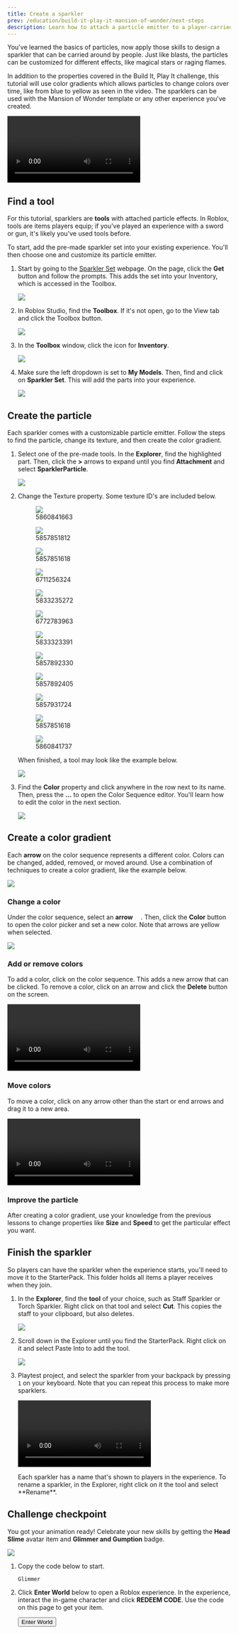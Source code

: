 ```yaml
---
title: Create a sparkler
prev: /education/build-it-play-it-mansion-of-wonder/next-steps
description: Learn how to attach a particle emitter to a player-carried tool in Roblox Studio. Once you are finished, Earn the fourth set of rewards in Roblox's Build It Play It Mansion of Wonders -- the Head Slime avatar item and Glimmer and Gumption badge.
---
```


You've learned the basics of particles, now apply those skills to design a sparkler that can be carried around by people. Just like blasts, the particles can be customized for different effects, like magical stars or raging flames.

In addition to the properties covered in the Build It, Play It challenge, this tutorial will use color gradients which allows particles to change colors over time, like from blue to yellow as seen in the video. The sparklers can be used with the Mansion of Wonder template or any other experience you've created.

<video controls src="../../assets/education/build-it-play-it-mansion-of-wonder/creating-a-sparkler/final-example.mp4"></video>

## Find a tool

For this tutorial, sparklers are **tools** with attached particle effects. In Roblox, tools are items players equip; if you've played an experience with a sword or gun, it's likely you've used tools before.

To start, add the pre-made sparkler set into your existing experience. You'll then choose one and customize its particle emitter.

1. Start by going to the [Sparkler Set](https://www.roblox.com/library/6971223240/) webpage. On the page, click the **Get** button and follow the prompts. This adds the set into your Inventory, which is accessed in the Toolbox.

   <img src="../../assets/education/build-it-play-it-mansion-of-wonder/creating-a-sparkler/get-sparklers.png" />

2. In Roblox Studio, find the **Toolbox**. If it's not open, go to the View tab and click the Toolbox button.

   <img src="../../assets/education/build-it-play-it-mansion-of-wonder/creating-a-sparkler/open-toolbox.png" />

3. In the **Toolbox** window, click the icon for **Inventory**.

   <img src="../../assets/education/build-it-play-it-mansion-of-wonder/creating-a-sparkler/set-to-inventory.png" />

4. Make sure the left dropdown is set to **My Models**. Then, find and click on **Sparkler Set**. This will add the parts into your experience.

   <img src="../../assets/education/build-it-play-it-mansion-of-wonder/creating-a-sparkler/show-sparklers.jpeg" />

## Create the particle

Each sparkler comes with a customizable particle emitter. Follow the steps to find the particle, change its texture, and then create the color gradient.

1. Select one of the pre-made tools. In the **Explorer**, find the highlighted part. Then, click the **>** arrows to expand until you find **Attachment** and select **SparklerParticle**.

   <img src="../../assets/education/build-it-play-it-mansion-of-wonder/creating-a-sparkler/click-sparkler-particles.gif" />

2. Change the Texture property. Some texture ID's are included below.

   <GridContainer numColumns="3">
     <figure>
       <img src="../../assets/education/build-it-play-it-mansion-of-wonder/using-textures/star-1.png" />
       <figcaption>5860841663</figcaption>
     </figure>
     <figure>
       <img src="../../assets/education/build-it-play-it-mansion-of-wonder/using-textures/swirl.png" />
       <figcaption>5857851812</figcaption>
     </figure>
     <figure>
       <img src="../../assets/education/build-it-play-it-mansion-of-wonder/using-textures/heart.png" />
       <figcaption>5857851618</figcaption>
     </figure>
     <figure>
       <img src="../../assets/education/build-it-play-it-mansion-of-wonder/using-textures/circle.png" />
       <figcaption>6711256324</figcaption>
     </figure>
     <figure>
       <img src="../../assets/education/build-it-play-it-mansion-of-wonder/using-textures/smoke.png" />
       <figcaption>5833235272</figcaption>
     </figure>
     <figure>
       <img src="../../assets/education/build-it-play-it-mansion-of-wonder/using-textures/star-2.png" />
       <figcaption>6772783963</figcaption>
     </figure>
     <figure>
       <img src="../../assets/education/build-it-play-it-mansion-of-wonder/using-textures/spark.png" />
       <figcaption>5833323391</figcaption>
     </figure>
     <figure>
       <img src="../../assets/education/build-it-play-it-mansion-of-wonder/using-textures/circle-2.png" />
       <figcaption>5857892330</figcaption>
     </figure>
     <figure>
       <img src="../../assets/education/build-it-play-it-mansion-of-wonder/using-textures/scratch.png" />
       <figcaption>5857892405</figcaption>
     </figure>
     <figure>
       <img src="../../assets/education/build-it-play-it-mansion-of-wonder/using-textures/trace.png" />
       <figcaption>5857931724</figcaption>
     </figure>
     <figure>
       <img src="../../assets/education/build-it-play-it-mansion-of-wonder/using-textures/triangle.png" />
       <figcaption>5857851618</figcaption>
     </figure>
     <figure>
       <img src="../../assets/education/build-it-play-it-mansion-of-wonder/using-textures/star-3.png" />
       <figcaption>5860841737</figcaption>
     </figure>
   </GridContainer>

   When finished, a tool may look like the example below.

   <img src="../../assets/education/build-it-play-it-mansion-of-wonder/creating-a-sparkler/show-texture.jpeg" />

3. Find the **Color** property and click anywhere in the row next to its name. Then, press the **...** to open the Color Sequence editor. You'll learn how to edit the color in the next section.

   <img src="../../assets/education/build-it-play-it-mansion-of-wonder/creating-a-sparkler/select-color-property.png" />

## Create a color gradient

Each **arrow** on the color sequence represents a different color. Colors can be changed, added, removed, or moved around. Use a combination of techniques to create a color gradient, like the example below.

<img src="../../assets/education/build-it-play-it-mansion-of-wonder/creating-a-sparkler/final-example.jpeg" />

### Change a color

Under the color sequence, select an **arrow** <img src="../../assets/education/build-it-play-it-mansion-of-wonder/creating-a-sparkler/non-selected-arrow.png" width="14px" />. Then, click the **Color** button to open the color picker and set a new color. Note that arrows are yellow when selected.

<img src="../../assets/education/build-it-play-it-mansion-of-wonder/creating-a-sparkler/select-color.png" />

### Add or remove colors

To add a color, click on the color sequence. This adds a new arrow that can be clicked. To remove a color, click on an arrow and click the **Delete** button on the screen.

<video controls src="../../assets/education/build-it-play-it-mansion-of-wonder/creating-a-sparkler/add-delete-colors.mp4"></video>

### Move colors

To move a color, click on any arrow other than the start or end arrows and drag it to a new area.

<video controls src="../../assets/education/build-it-play-it-mansion-of-wonder/creating-a-sparkler/move-colors.mp4"></video>

### Improve the particle

After creating a color gradient, use your knowledge from the previous lessons to change properties like **Size** and **Speed** to get the particular effect you want.

## Finish the sparkler

So players can have the sparkler when the experience starts, you'll need to move it to the StarterPack. This folder holds all items a player receives when they join.

1. In the **Explorer**, find the **tool** of your choice, such as Staff Sparkler or Torch Sparkler. Right click on that tool and select **Cut**. This copies the staff to your clipboard, but also deletes.

   <img src="../../assets/education/build-it-play-it-mansion-of-wonder/creating-a-sparkler/cut-staff.gif" />

2. Scroll down in the Explorer until you find the StarterPack. Right click on it and select Paste Into to add the tool.

   <img src="../../assets/education/build-it-play-it-mansion-of-wonder/creating-a-sparkler/paste-staff.gif" />

3. Playtest project, and select the sparkler from your backpack by pressing `1` on your keyboard. Note that you can repeat this process to make more sparklers.

   <video controls src="../../assets/education/build-it-play-it-mansion-of-wonder/creating-a-sparkler/final-staff.mp4"></video>

   <Alert severity="info">
   Each sparkler has a name that's shown to players in the experience. To rename a sparkler, in the Explorer, right click on it the tool and select **Rename**.
    </Alert>

## Challenge checkpoint

You got your animation ready! Celebrate your new skills by getting the **Head Slime** avatar item and **Glimmer and Gumption** badge.

<img src="../../assets/education/build-it-play-it-mansion-of-wonder/creating-a-sparkler/avatar-items.jpeg" />

1. Copy the code below to start.

   `Glimmer`

2. Click **Enter World** below to open a Roblox experience. In the experience, interact the in-game character and click **REDEEM CODE**. Use the code on this page to get your item.

   <a href="https://www.roblox.com/games/6901029464/">
   <Button variant="contained">Enter World</Button>
   </a>
